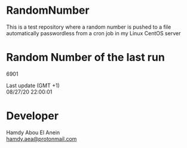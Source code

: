 # RandomNumber    
This is a test repository where a random number is pushed to a file automatically passwordless from a cron job in my Linux CentOS server    
# Random Number of the last run   
6901
      
Last update (GMT +1)    
08/27/20 22:00:01
# Developer    
Hamdy Abou El Anein   
hamdy.aea@protonmail.com
